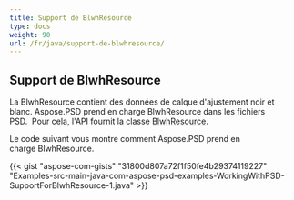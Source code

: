 ```yaml
---
title: Support de BlwhResource
type: docs
weight: 90
url: /fr/java/support-de-blwhresource/
---
```


## **Support de BlwhResource**
La BlwhResource contient des données de calque d'ajustement noir et blanc. Aspose.PSD prend en charge BlwhResource dans les fichiers PSD.  Pour cela, l'API fournit la classe [BlwhResource](https://reference.aspose.com/java/psd/com.aspose.psd.fileformats.psd.layers.layerresources/BlwhResource).

Le code suivant vous montre comment Aspose.PSD prend en charge BlwhResource.

{{< gist "aspose-com-gists" "31800d807a72f1f50fe4b29374119227" "Examples-src-main-java-com-aspose-psd-examples-WorkingWithPSD-SupportForBlwhResource-1.java" >}}
